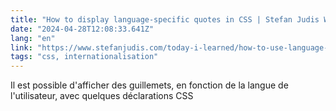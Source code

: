 ```yaml
---
title: "How to display language-specific quotes in CSS | Stefan Judis Web Development"
date: "2024-04-28T12:08:33.641Z"
lang: "en"
link: "https://www.stefanjudis.com/today-i-learned/how-to-use-language-dependent-quotes-in-css/"
tags: "css, internationalisation"
---
```


Il est possible d'afficher des guillemets, en fonction de la langue de l'utilisateur, avec quelques déclarations CSS